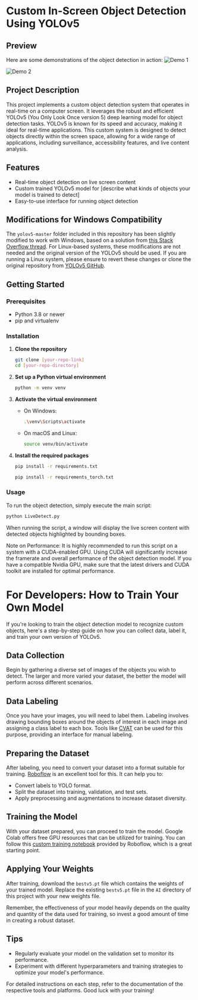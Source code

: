 # Custom In-Screen Object Detection Using YOLOv5
## Preview

Here are some demonstrations of the object detection in action:
![Demo 1]()

![Demo 2]()

## Project Description
This project implements a custom object detection system that operates in real-time on a computer screen. It leverages the robust and efficient YOLOv5 (You Only Look Once version 5) deep learning model for object detection tasks. YOLOv5 is known for its speed and accuracy, making it ideal for real-time applications. This custom system is designed to detect objects directly within the screen space, allowing for a wide range of applications, including surveillance, accessibility features, and live content analysis.

## Features
- Real-time object detection on live screen content
- Custom trained YOLOv5 model for [describe what kinds of objects your model is trained to detect]
- Easy-to-use interface for running object detection

## Modifications for Windows Compatibility
The `yolov5-master` folder included in this repository has been slightly modified to work with Windows, based on a solution from [this Stack Overflow thread](https://stackoverflow.com/questions/57286486/i-cant-load-my-model-because-i-cant-put-a-posixpath). For Linux-based systems, these modifications are not needed and the original version of the YOLOv5 should be used. If you are running a Linux system, please ensure to revert these changes or clone the original repository from [YOLOv5 GitHub](https://github.com/ultralytics/yolov5).

## Getting Started

### Prerequisites
- Python 3.8 or newer
- pip and virtualenv

### Installation

1. **Clone the repository**
    ```sh
    git clone [your-repo-link]
    cd [your-repo-directory]
    ```

2. **Set up a Python virtual environment**
    ```sh
    python -m venv venv
    ```

3. **Activate the virtual environment**
    - On Windows:
        ```sh
        .\venv\Scripts\activate
        ```
    - On macOS and Linux:
        ```sh
        source venv/bin/activate
        ```

4. **Install the required packages**
    ```sh
    pip install -r requirements.txt
    ```
    ```sh
    pip install -r requirements_torch.txt
    ```

### Usage

To run the object detection, simply execute the main script:

```sh
python LiveDetect.py
```
When running the script, a window will display the live screen content with detected objects highlighted by bounding boxes.

Note on Performance: It is highly recommended to run this script on a system with a CUDA-enabled GPU. Using CUDA will significantly increase the framerate and overall performance of the object detection model. If you have a compatible Nvidia GPU, make sure that the latest drivers and CUDA toolkit are installed for optimal performance.

# For Developers: How to Train Your Own Model

If you're looking to train the object detection model to recognize custom objects, here's a step-by-step guide on how you can collect data, label it, and train your own version of YOLOv5.

## Data Collection
Begin by gathering a diverse set of images of the objects you wish to detect. The larger and more varied your dataset, the better the model will perform across different scenarios.

## Data Labeling
Once you have your images, you will need to label them. Labeling involves drawing bounding boxes around the objects of interest in each image and assigning a class label to each box. Tools like [CVAT](https://github.com/openvinotoolkit/cvat) can be used for this purpose, providing an interface for manual labeling.

## Preparing the Dataset
After labeling, you need to convert your dataset into a format suitable for training. [Roboflow](https://roboflow.com/) is an excellent tool for this. It can help you to:
- Convert labels to YOLO format.
- Split the dataset into training, validation, and test sets.
- Apply preprocessing and augmentations to increase dataset diversity.

## Training the Model
With your dataset prepared, you can proceed to train the model. Google Colab offers free GPU resources that can be utilized for training. You can follow this [custom training notebook](https://colab.research.google.com/github/roboflow-ai/yolov5-custom-training-tutorial/blob/main/yolov5-custom-training.ipynb) provided by Roboflow, which is a great starting point.

## Applying Your Weights
After training, download the `bestv5.pt` file which contains the weights of your trained model. Replace the existing `bestv5.pt` file in the `AI` directory of this project with your new weights file.

Remember, the effectiveness of your model heavily depends on the quality and quantity of the data used for training, so invest a good amount of time in creating a robust dataset.

## Tips
- Regularly evaluate your model on the validation set to monitor its performance.
- Experiment with different hyperparameters and training strategies to optimize your model's performance.

For detailed instructions on each step, refer to the documentation of the respective tools and platforms. Good luck with your training!
